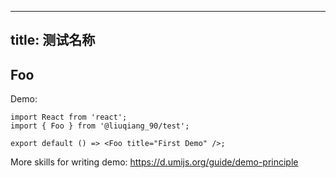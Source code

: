 
---
title: 测试名称
---
## Foo

Demo:

```tsx
import React from 'react';
import { Foo } from '@liuqiang_90/test';

export default () => <Foo title="First Demo" />;
```

More skills for writing demo: https://d.umijs.org/guide/demo-principle
